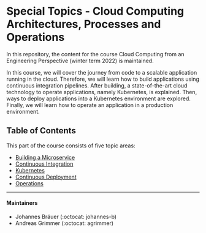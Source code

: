 # Special Topics - Cloud Computing Architectures, Processes and Operations​

In this repository, the content for the course Cloud Computing from an Engineering Perspective (winter term 2022) is maintained.

In this course, we will cover the journey from code to a scalable application running in the cloud. Therefore, we will learn how to build applications using continuous integration pipelines. After building, a state-of-the-art cloud technology to operate applications, namely Kubernetes, is explained. Then, ways to deploy applications into a Kubernetes environment are explored. Finally, we will learn how to operate an application in a production environment.

## Table of Contents

This part of the course consists of five topic areas:
- [Building a Microservice](./1%20Building%20a%20Microservice)
- [Continuous Integration](./2%20Continuous%20Integration)
- [Kubernetes](./3%20Kubernetes)
- [Continuous Deployment](./4%20Continuous%20Deployment)
- [Operations](./5%20Operations)

--- 

#### Maintainers
- Johannes Bräuer (:octocat: johannes-b)
- Andreas Grimmer (:octocat: agrimmer)